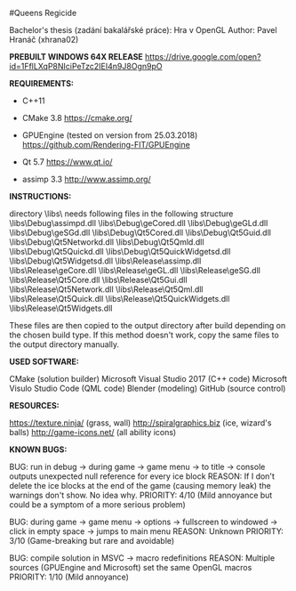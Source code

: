 #Queens Regicide

Bachelor's thesis (zadání bakalářské práce): Hra v OpenGL
Author: Pavel Hranáč (xhrana02)


**PREBUILT WINDOWS 64X RELEASE**
https://drive.google.com/open?id=1FflLXqP8NIciPeTzc2IEI4n9J8Ogn9pO


**REQUIREMENTS:**
* C++11

* CMake 3.8
	https://cmake.org/

* GPUEngine (tested on version from 25.03.2018) 
	https://github.com/Rendering-FIT/GPUEngine

* Qt 5.7
	https://www.qt.io/

* assimp 3.3
	http://www.assimp.org/


**INSTRUCTIONS:**

directory \libs\ needs following files in the following structure
\libs\Debug\assimpd.dll
\libs\Debug\geCored.dll
\libs\Debug\geGLd.dll
\libs\Debug\geSGd.dll
\libs\Debug\Qt5Cored.dll
\libs\Debug\Qt5Guid.dll
\libs\Debug\Qt5Networkd.dll
\libs\Debug\Qt5Qmld.dll
\libs\Debug\Qt5Quickd.dll
\libs\Debug\Qt5QuickWidgetsd.dll
\libs\Debug\Qt5Widgetsd.dll
\libs\Release\assimp.dll
\libs\Release\geCore.dll
\libs\Release\geGL.dll
\libs\Release\geSG.dll
\libs\Release\Qt5Core.dll
\libs\Release\Qt5Gui.dll
\libs\Release\Qt5Network.dll
\libs\Release\Qt5Qml.dll
\libs\Release\Qt5Quick.dll
\libs\Release\Qt5QuickWidgets.dll
\libs\Release\Qt5Widgets.dll

These files are then copied to the output directory after build depending on the chosen build type. If this method doesn't work, copy the same files to the output directory manually.


**USED SOFTWARE:**

CMake (solution builder)
Microsoft Visual Studio 2017 (C++ code)
Microsoft Visulo Studio Code (QML code)
Blender (modeling)
GitHub (source control)


**RESOURCES:**

https://texture.ninja/ (grass, wall)
http://spiralgraphics.biz (ice, wizard's balls)
http://game-icons.net/ (all ability icons)


**KNOWN BUGS:**

BUG: run in debug -> during game -> game menu -> to title -> console outputs unexpected null reference for every ice block
REASON: If I don't delete the ice blocks at the end of the game (causing memory leak) the warnings don't show. No idea why.
PRIORITY: 4/10 (Mild annoyance but could be a symptom of a more serious problem)

BUG: during game -> game menu -> options -> fullscreen to windowed -> click in empty space -> jumps to main menu
REASON: Unknown
PRIORITY: 3/10 (Game-breaking but rare and avoidable)

BUG: compile solution in MSVC -> macro redefinitions
REASON: Multiple sources (GPUEngine and Microsoft) set the same OpenGL macros
PRIORITY: 1/10 (Mild annoyance)
